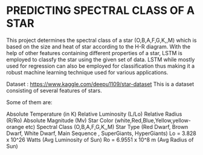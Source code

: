 # PREDICTING SPECTRAL CLASS OF A STAR
This project determines the spectral class of a star (O,B,A,F,G,K,,M) which is based on the size and heat of star according to the H-R diagram. With the help of other features containing different properties of a star, LSTM is employed to classfy the star using the given set of data. LSTM while mostly used for regression can also be employed for classification thus making it a robust machine learning technique used for various applications. 

Dataset : https://www.kaggle.com/deepu1109/star-dataset
This is a dataset consisting of several features of stars.

Some of them are:

Absolute Temperature (in K)
Relative Luminosity (L/Lo)
Relative Radius (R/Ro)
Absolute Magnitude (Mv)
Star Color (white,Red,Blue,Yellow,yellow-orange etc)
Spectral Class (O,B,A,F,G,K,,M)
Star Type (Red Dwarf, Brown Dwarf, White Dwarf, Main Sequence , SuperGiants, HyperGiants)
Lo = 3.828 x 10^26 Watts (Avg Luminosity of Sun)
Ro = 6.9551 x 10^8 m (Avg Radius of Sun)

